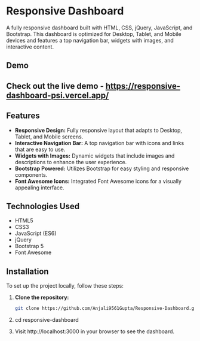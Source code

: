 # Responsive Dashboard

A fully responsive dashboard built with HTML, CSS, jQuery, JavaScript, and Bootstrap. This dashboard is optimized for Desktop, Tablet, and Mobile devices and features a top navigation bar, widgets with images, and interactive content.

## Demo

##  Check out the live demo - https://responsive-dashboard-psi.vercel.app/

## Features

- **Responsive Design:** Fully responsive layout that adapts to Desktop, Tablet, and Mobile screens.
- **Interactive Navigation Bar:** A top navigation bar with icons and links that are easy to use.
- **Widgets with Images:** Dynamic widgets that include images and descriptions to enhance the user experience.
- **Bootstrap Powered:** Utilizes Bootstrap for easy styling and responsive components.
- **Font Awesome Icons:** Integrated Font Awesome icons for a visually appealing interface.

## Technologies Used

- HTML5
- CSS3
- JavaScript (ES6)
- jQuery
- Bootstrap 5
- Font Awesome

## Installation

To set up the project locally, follow these steps:

1. **Clone the repository:**

   ```bash
   git clone https://github.com/Anjali9561Gupta/Responsive-Dashboard.git
   
  2. cd responsive-dashboard
  3. Visit http://localhost:3000 in your browser to see the dashboard.

